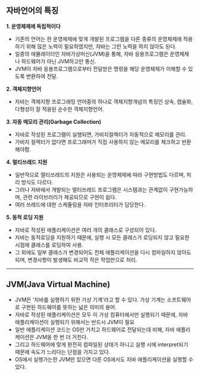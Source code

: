 ## 자바언어의 특징
**1. 운영체제에 독립적이다**
  * 기존의 언어는 한 운영체제에 맞게 개발된 프로그램을 다른 종류의 운영체제에 적용하기 위해 많은 노력이 필요하였지만, 자바는 그런 노력을 하지 않아도 된다.
  * 일종의 에뮬레이터인 자바가상머신(JVM)을 통해, 자바 응용프로그램은 운영체제나 하드웨어가 아닌 JVM하고만 통신.
  * JVM이 자바 응용프로그램으로부터 전달받은 명령을 해당 운영체제가 이해할 수 있도록 변환하여 전달.

**2. 객체지향언어**
 * 자바는 객체지향 프로그래밍 언어중의 하나로 객체지향개념의 특징인 상속, 캡슐화, 다형성이 잘 적용된 순수한 객체지향언어.

**3. 자동 메모리 관리(Garbage Collection)**
  * 자바로 작성된 프로그램이 실행되면, 가비지컬렉터가 자동적으로 메모리를 관리.
  * 가비지 컬렉터가 없다면 프로그래머가 직접 사용하지 않는 메모리를 체크하고 반환해야함.

**4. 멀티쓰레드 지원**
  * 일반적으로 멀티쓰레드의 지원은 사용되는 운영체제에 따라 구현방법도 다르며, 처리 방식도 다르다.
  * 그러나 자바에서 개발되는 멀티쓰레드 프로그램은 시스템과는 관계없이 구현가능하며, 관련 라이브러리가 제공되므로 구현이 쉽다.
  * 여러 쓰레드에 대한 스케쥴링을 자바 인터프리터가 담당한다.

**5. 동적 로딩 지원**
  * 자바로 작성된 애플리케이션은 여러 개의 클래스로 구성되어 있다.
  * 자바는 동적로딩을 지원하기 때문에, 실행 시 모든 클래스가 로딩되지 않고 필요한 시점에 클래스를 로딩하여 사용.
  * 그 외에도 일부 클래스가 변경되어도 전체 애플리케이션을 다시 컴파일하지 않아도 되며, 변경사항이 발생해도 비교적 작은 작업만으로 처리.


---
## JVM(Java Virtual Machine)
  * JVM은 '자바를 실행하기 위한 가상 기계'라고 할 수 있다. 가상 기계는 소프트웨어로 구현된 하드웨어를 뜻하는 넓은 의미의 용어.
  * 자바로 작성된 애플리케이션은 모두 이 가상 컴퓨터에서만 실행되기 때문에, 자바 애플리케이션이 실행되기 위해서는 반드시 JVM이 필요
  * 일반 애플리케이션 코드는 OS만 거치고 하드웨어로 전달되는데 비해, 자바 애플리케이션은 JVM을 한 번 더 거친다.
  * 그리고 하드웨어에 맞게 완전히 컴파일된 상태가 아니고 실행 시에 interpret되기 때문에 속도가 느리다는 단점을 가지고 있다.
  * OS에서 실행가는한 JVM만 있으면 다른 OS에서도 자바 애플리케이션을 실행할 수 있다.

  
